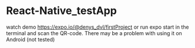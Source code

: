 # React-Native_testApp
watch demo https://expo.io/@denys_dvl/firstProject or run expo start in the terminal and scan the QR-code.
There may be a problem with using it on Android (not tested)

